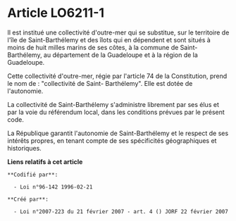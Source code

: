 # Article LO6211-1

Il est institué une collectivité d'outre-mer qui se substitue, sur le territoire de l'île de Saint-Barthélemy et des îlots
qui en dépendent et sont situés à moins de huit milles marins de ses côtes, à la commune de Saint-Barthélemy, au département
de la Guadeloupe et à la région de la Guadeloupe.

Cette collectivité d'outre-mer, régie par l'article 74 de la Constitution, prend le nom de : "collectivité de Saint-
Barthélemy". Elle est dotée de l'autonomie.

La collectivité de Saint-Barthélemy s'administre librement par ses élus et par la voie du référendum local, dans les
conditions prévues par le présent code.

La République garantit l'autonomie de Saint-Barthélemy et le respect de ses intérêts propres, en tenant compte de ses
spécificités géographiques et historiques.

**Liens relatifs à cet article**

	**Codifié par**:

	  - Loi n°96-142 1996-02-21

	**Créé par**:

	  - Loi n°2007-223 du 21 février 2007 - art. 4 () JORF 22 février 2007
